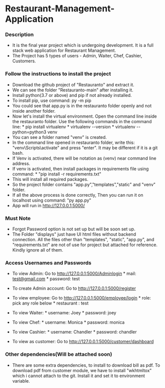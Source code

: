 # Restaurant-Management-Application #

### Description ###
* It is the final year project which is undergoing development. It is a full stack web application for Restaurant Management.
* The Project has 5 types of users - Admin, Waiter, Chef, Cashier, Customers.

### Follow the instructions to install the project ###

* Download the github project of "Restauranto" and extract it.
* We can see the folder "Restauranto-main" after installing it.
* Install python(3.7 or above) and pip if not already installed.
* To install pip, use command: py -m pip
* You could see that app.py is in the restauranto folder openly and not inside another folder.
* Now let's install the virtual environment. Open the command line inside the restauranto folder. Use the following commands in the command line:
            * pip install virtualenv
            * virtualenv --version
            * virtualenv --python=python3 venv
* You can see a folder named "venv" is created.
* In the command line opened in restauranto folder, write this: "venv\Scripts\activate" and press "enter".  It may be different if it is a git bash.
* If Venv is activated, there will be notation as (venv) near command line address.
* If venv is activated, then install packages in requirements file using command:
                        * "pip install -r requirements.txt"
* This will install all required packages.
* So the project folder contains "app.py","templates","static" and "venv" folder.
* If all the above process is done correctly, Then you can run it on localhost
    using command: "py app.py"
* App will run in http://127.0.0.1:5000/

### Must Note ###

* Forgot Password option is not set up but will be soon set up.
* The Folder "displays" just have UI html files without backend connection. All the files other than "templates", "static", "app.py", and "requirements.txt" are not of use for project but attached for reference. Kindly ignore all of them.


### Access Usernames and Passwords ###

* To view Admin: Go to http://127.0.0.1:5000/Adminlogin
            * mail: test@gmail.com
            * password: test

* To create Admin account: Go to http://127.0.0.1:5000/register

* To view employee: Go to http://127.0.0.1:5000/employee/login
            * role: pick any role below
            * restaurant : test

* To view Waiter:
            * username: Joey
            * password: joey
* To view Chef:
            * username: Monica
            * password: monica
* To view Cashier:
            * username: Chandler
            * password: chandler

* To view as customer: Go to http://127.0.0.1:5000/customer/dashboard


### Other dependencies(Will be attached soon) ###

* There are some extra dependencies, to install to download bill as pdf. To download pdf from customer module, we have to install "wkhtmltox" which i cannot attach to the git. Install it and set it to environment variable.


